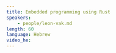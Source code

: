 ```yaml
---
title: Embedded programming using Rust
speakers:
    - people/leon-vak.md
length: 60
language: Hebrew
video_he:
---
```


